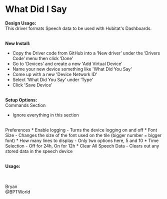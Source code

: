 # What Did I Say
<b>Design Usage:</b><br>
This driver formats Speech data to be used with Hubitat's Dashboards.<br><br>

<b>New Install:</b><br>
* Copy the Driver code from GitHub into a ‘New driver’ under the ‘Drivers Code’ menu then click ‘Done’
* Go to ‘Devices’ and create a new 'Add Virtual Device'
* Name your new device something like 'What Did You Say'
* Come up with a new 'Device Network ID'
* Select ‘What Did You Say’ under ‘Type’
* Click 'Save Device'
<br><br>

<b>Setup Options:</b><br>
Commands Section
* Ignore everything in this section
<br>
Preferences
* Enable logging - Turns the device logging on and off
* Font Size - Changes the size of the font used on the tile (bigger number = bigger font)
* How many lines to display - Only two options here, 5 and 10
* Time Selection - Off for 24h, On for 12h
* Clear All Speech Data - Clears out any stored data in the speech device
<br><br>

<b>Usage:</b><br>



<br><br>
Bryan<br>
@BPTWorld
